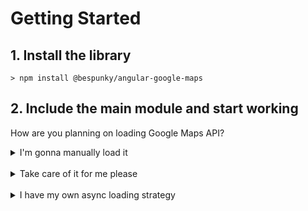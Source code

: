 # Getting Started

## 1. Install the library
 
    > npm install @bespunky/angular-google-maps

## 2. Include the main module and start working

How are you planning on loading Google Maps API?
<br/>
<details>
<summary markdown="span">I'm gonna manually load it</summary><br/>
<small>
In case you'll place a `script` tag manually and you can ensure that it will be loaded before your map component gets loaded.
</small>
<br/><br/>

[Show me how](Getting-Started/Manually-Loading.md)
</details>

<br/>
<details>
<summary markdown="span">Take care of it for me please</summary><br/>
<small>
The library will load it for you asynchronously when you import the main module and ensure that map components will be rendered safely after the API is ready.
</small>
<br/><br/>

[Show me how](Getting-Started/Plug-n-Play-Async-Loading.md)
</details>

<br/>
<details>
<summary markdown="span">I have my own async loading strategy</summary><br/>
<small>
In case you need to create a custom loader and integrate it with the library. The library will run your loader and ensure that map components will be rendered safely after the API is ready.
</small>
<br/><br/>

[Show me how](Getting-Started/Custom-Loader.md)
</details>